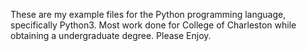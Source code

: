 These are my example files for the Python programming language, 
specifically Python3. Most work done for College of Charleston while
obtaining a undergraduate degree.
Please Enjoy.
